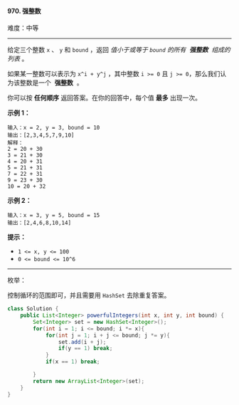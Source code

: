 #### 970. 强整数

难度：中等

---

给定三个整数 `x` 、 `y` 和 `bound` ，返回 _值小于或等于 `bound` 的所有  **强整数**  组成的列表_ 。

如果某一整数可以表示为 `x^i + y^j` ，其中整数 `i >= 0` 且 `j >= 0`，那么我们认为该整数是一个  **强整数**  。

你可以按  **任何顺序**  返回答案。在你的回答中，每个值  **最多**  出现一次。

 **示例 1：** 

```
输入：x = 2, y = 3, bound = 10
输出：[2,3,4,5,7,9,10]
解释： 
2 = 20 + 30
3 = 21 + 30
4 = 20 + 31
5 = 21 + 31
7 = 22 + 31
9 = 23 + 30
10 = 20 + 32
```

 **示例 2：** 

```
输入：x = 3, y = 5, bound = 15
输出：[2,4,6,8,10,14]
```

 **提示：** 

*   `1 <= x, y <= 100`
*   `0 <= bound <= 10^6`

---

枚举：

控制循环的范围即可，并且需要用 `HashSet` 去除重复答案。

```Java
class Solution {
    public List<Integer> powerfulIntegers(int x, int y, int bound) {
        Set<Integer> set = new HashSet<Integer>();
        for(int i = 1; i <= bound; i *= x){
            for(int j = 1; i + j <= bound; j *= y){
                set.add(i + j);
                if(y == 1) break;
            }
            if(x == 1) break;

        }
        return new ArrayList<Integer>(set);
    }
}
```